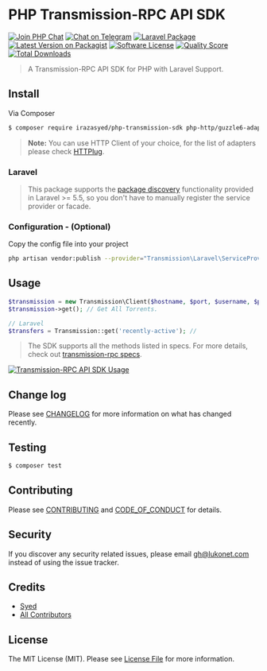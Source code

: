 # PHP Transmission-RPC API SDK

[![Join PHP Chat][ico-phpchat]][link-phpchat]
[![Chat on Telegram][ico-telegram]][link-telegram]
[![Laravel Package][ico-laravel]][link-repo]
[![Latest Version on Packagist][ico-version]][link-packagist]
[![Software License][ico-license]](LICENSE.md)
[![Quality Score][ico-code-quality]][link-code-quality]
[![Total Downloads][ico-downloads]][link-downloads]

> A Transmission-RPC API SDK for PHP with Laravel Support.

## Install

Via Composer

``` bash
$ composer require irazasyed/php-transmission-sdk php-http/guzzle6-adapter
```

> **Note:** You can use HTTP Client of your choice, for the list of adapters please check [HTTPlug](http://httplug.io/).

### Laravel

> This package supports the [package discovery](https://laravel.com/docs/5.5/packages#package-discovery) functionality provided in Laravel >= 5.5, so you don't have to manually register the service provider or facade.

### Configuration - (Optional)

Copy the config file into your project

``` bash
php artisan vendor:publish --provider="Transmission\Laravel\ServiceProvider"
```

## Usage

``` php
$transmission = new Transmission\Client($hostname, $port, $username, $password, $httpClientBuilder = null);
$transmission->get(); // Get All Torrents.

// Laravel
$transfers = Transmission::get('recently-active'); //
```

> The SDK supports all the methods listed in specs. For more details, check out [transmission-rpc specs](https://git.io/transmission-rpc-specs).

[![Transmission-RPC API SDK Usage][sdk-usage]][link-repo]

## Change log

Please see [CHANGELOG](CHANGELOG.md) for more information on what has changed recently.

## Testing

``` bash
$ composer test
```

## Contributing

Please see [CONTRIBUTING](CONTRIBUTING.md) and [CODE_OF_CONDUCT](CODE_OF_CONDUCT.md) for details.

## Security

If you discover any security related issues, please email gh@lukonet.com instead of using the issue tracker.

## Credits

- [Syed][link-author]
- [All Contributors][link-contributors]

## License

The MIT License (MIT). Please see [License File](LICENSE.md) for more information.

[ico-phpchat]: https://img.shields.io/badge/Slack-PHP%20Chat-5c6aaa.svg?style=flat-square&logo=slack&labelColor=4A154B
[ico-telegram]: https://img.shields.io/badge/@PHPChatCo-2CA5E0.svg?style=flat-square&logo=telegram&label=Telegram
[ico-laravel]: https://img.shields.io/badge/Laravel-5~8-FF2D20.svg?style=flat-square&logo=laravel&labelColor=black&logoColor=white
[ico-version]: https://img.shields.io/packagist/v/irazasyed/php-transmission-sdk.svg?style=flat-square
[ico-license]: https://img.shields.io/badge/license-MIT-brightgreen.svg?style=flat-square
[ico-travis]: https://img.shields.io/travis/irazasyed/php-transmission-sdk/master.svg?style=flat-square
[ico-scrutinizer]: https://img.shields.io/scrutinizer/coverage/g/irazasyed/php-transmission-sdk.svg?style=flat-square
[ico-code-quality]: https://img.shields.io/scrutinizer/g/irazasyed/php-transmission-sdk.svg?style=flat-square
[ico-downloads]: https://img.shields.io/packagist/dt/irazasyed/php-transmission-sdk.svg?style=flat-square

[sdk-usage]: https://user-images.githubusercontent.com/1915268/43494955-0c47765e-9553-11e8-851e-14139d8bcd0d.png

[link-phpchat]: https://phpchat.co/?ref=php-transmission-sdk
[link-telegram]: https://t.me/PHPChatCo
[link-repo]: https://github.com/irazasyed/php-transmission-sdk
[link-packagist]: https://packagist.org/packages/irazasyed/php-transmission-sdk
[link-travis]: https://travis-ci.org/irazasyed/php-transmission-sdk
[link-scrutinizer]: https://scrutinizer-ci.com/g/irazasyed/php-transmission-sdk/code-structure
[link-code-quality]: https://scrutinizer-ci.com/g/irazasyed/php-transmission-sdk
[link-downloads]: https://packagist.org/packages/irazasyed/php-transmission-sdk
[link-author]: https://github.com/irazasyed
[link-contributors]: ../../contributors
